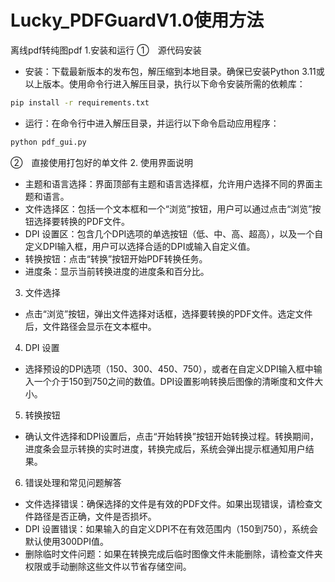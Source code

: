 # Lucky_PDFGuardV1.0使用方法
离线pdf转纯图pdf
1.安装和运行
①　源代码安装
- 安装：下载最新版本的发布包，解压缩到本地目录。确保已安装Python 3.11或以上版本。使用命令行进入解压目录，执行以下命令安装所需的依赖库：
```bash
pip install -r requirements.txt
```
- 运行：在命令行中进入解压目录，并运行以下命令启动应用程序：
```bash
python pdf_gui.py
```
②　直接使用打包好的单文件
2. 使用界面说明
- 主题和语言选择：界面顶部有主题和语言选择框，允许用户选择不同的界面主题和语言。
- 文件选择区：包括一个文本框和一个“浏览”按钮，用户可以通过点击“浏览”按钮选择要转换的PDF文件。
- DPI 设置区：包含几个DPI选项的单选按钮（低、中、高、超高），以及一个自定义DPI输入框，用户可以选择合适的DPI或输入自定义值。
- 转换按钮：点击“转换”按钮开始PDF转换任务。
- 进度条：显示当前转换进度的进度条和百分比。
3. 文件选择
- 点击“浏览”按钮，弹出文件选择对话框，选择要转换的PDF文件。选定文件后，文件路径会显示在文本框中。
4. DPI 设置
- 选择预设的DPI选项（150、300、450、750），或者在自定义DPI输入框中输入一个介于150到750之间的数值。DPI设置影响转换后图像的清晰度和文件大小。
5. 转换按钮
- 确认文件选择和DPI设置后，点击“开始转换”按钮开始转换过程。转换期间，进度条会显示转换的实时进度，转换完成后，系统会弹出提示框通知用户结果。
6. 错误处理和常见问题解答
- 文件选择错误：确保选择的文件是有效的PDF文件。如果出现错误，请检查文件路径是否正确，文件是否损坏。
- DPI 设置错误：如果输入的自定义DPI不在有效范围内（150到750），系统会默认使用300DPI值。
- 删除临时文件问题：如果在转换完成后临时图像文件未能删除，请检查文件夹权限或手动删除这些文件以节省存储空间。
